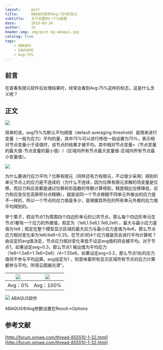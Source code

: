 ```yaml
---
layout:     post
title:      ABAQUS软件Avg:75%的含义
subtitle:   关于云图的一个小秘密
date:       2019-03-24
author:     JS
header-img: img/post-bg-abaqus.jpg
catalog: true
tags:
    - ABAQUS
    - SAUSAGE
    - Avg:75%
---
```


## 前言

在查看有限元软件后处理结果时，经常会看到Avg:75%这样的标志，这是什么含义呢？

##  正文

![](https://wx3.sinaimg.cn/mw690/783153a1gy1g1d580sdnrj206k088dg1.jpg)

简单的说，avg75%为默认平均阈值（default averaging threshold）是用来进行变量（一般为应力）平均的量，其中75%可以进行修改一般设置为75%，表示相对节点变量小于该值时，该节点的结果才被平均，其中相对节点变量=（节点变量的最大值-节点变量的最小值）/（区域内所有节点最大变量值-区域内所有节点最小变量值）。

![](https://wx3.sinaimg.cn/mw690/783153a1gy1g1d580w4ipj209n07n0sx.jpg)

为什么要进行应力平均？位移有限元（同样还有力有限元，不过很少采用）得到的单元节点上的应力是不连续的（为什么不连续，因为位移有限元求解的场变量是位移，而应力和应变都是通过位移和形函数的导数计算得到，精度相比位移降低，应力和应变仅在高斯积分点精确），就是说同一个节点根据不同单元外推出的应力是不一样的，所以一个节点的应力值是多少，是根据其所在的所有单元外推的应力值平均得到的。

举个栗子，假设节点1为周围四个四边形单元的公共节点，那么每个四边形单元在节点1都有一个应力的外推值，假定为（1e6,1.5e6,1.7e6,2e6），最大与最小应力差值为1e6；假定在整个模型显示区域的最大应力与最小应力差值为4e6，那么节点应力相对变化率为1e6/4e6=0.25。在节点1的4个应力值是否会进行平均计算呢？由设定的avg值决定，节点应力相对变化率低于设定avg值的将会被平均。对于节点1，如果设定avg=0.3，那么节点1 输出值为平均应力（1e6+1.5e6+1.7e6+2e6）/4=1.55e6，如果设定avg=0.2，那么节点1处的应力值将不参与平均运算。avg设定为1 ，则意味着所有显示区域所有节点的应力计算都参与平均，所得云图越光滑"。


![](https://wx3.sinaimg.cn/mw690/783153a1gy1g1d580rc82j203k05k3yd.jpg) |![](https://wx1.sinaimg.cn/mw690/783153a1gy1g1d580ra1pj203k05k3yd.jpg)
---|---
Avg：0% |Avg：100%

![](https://wx4.sinaimg.cn/mw690/783153a1gy1g1d580selqj20dm085jrr.jpg)
ABAQUS软件

ABAQUS中Avg参数设置在Result->Options

## 参考文献

[http://forum.simwe.com/thread-855510-1-32.html](http://forum.simwe.com/thread-855510-1-32.html)